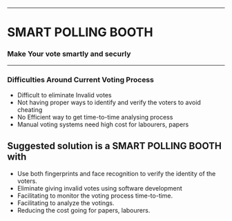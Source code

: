 ___
# SMART POLLING BOOTH
### Make Your vote smartly and securly
___

### Difficulties Around Current Voting Process
- Difficult  to eliminate Invalid votes 
- Not having proper ways to identify and verify  the voters to avoid cheating 
- No Efficient way to get time-to-time analysing process
- Manual voting systems need high cost for labourers, papers

## Suggested solution is a SMART POLLING BOOTH with
- Use both fingerprints and face recognition to verify the identity of the voters.
- Eliminate giving invalid votes using software development
- Facilitating to monitor the voting process time-to-time.
- Facilitating to analyze the votings.
- Reducing the cost going for papers, labourers.
